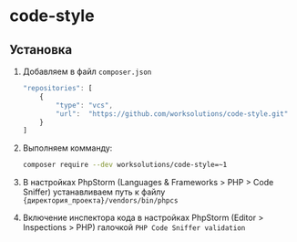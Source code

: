 # code-style

## Установка

1. Добавляем в файл `composer.json`

	```javascript
	"repositories": [
		{
            "type": "vcs",
            "url":  "https://github.com/worksolutions/code-style.git"
		}
	]
	```

2. Выполняем комманду:

	```sh
	composer require --dev worksolutions/code-style=~1
	```

3. В настройках PhpStorm (Languages & Frameworks > PHP > Code Sniffer) устанавливаем путь к файлу `{директория_проекта}/vendors/bin/phpcs`
4. Включение инспектора кода в настройках PhpStorm (Editor > Inspections > PHP) галочкой  `PHP Code Sniffer validation`
